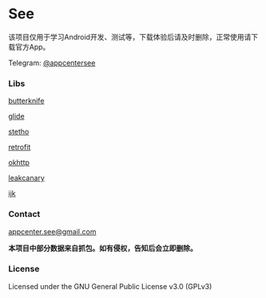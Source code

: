 # See

该项目仅用于学习Android开发、测试等，下载体验后请及时删除，正常使用请下载官方App。

Telegram: [@appcentersee](https://t.me/appcentersee)

### Libs
[butterknife](https://github.com/JakeWharton/butterknife) 

[glide](https://github.com/bumptech/glide)  

[stetho](https://github.com/facebook/stetho)

[retrofit](https://github.com/square/retrofit)

[okhttp](https://github.com/square/okhttp)

[leakcanary](https://github.com/square/leakcanary)

[ijk](https://github.com/Bilibili/ijkplayer)

### Contact
[appcenter.see@gmail.com](appcenter.see@gmail.com)

**本项目中部分数据来自抓包。如有侵权，告知后会立即删除。**

### License
Licensed under the GNU General Public License v3.0 (GPLv3)
